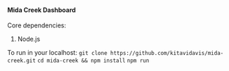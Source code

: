 #### Mida Creek Dashboard
Core dependencies:
1. Node.js

To run in your localhost:
```git clone https://github.com/kitavidavis/mida-creek.git```
``` cd mida-creek && npm install ```
``` npm run ```
